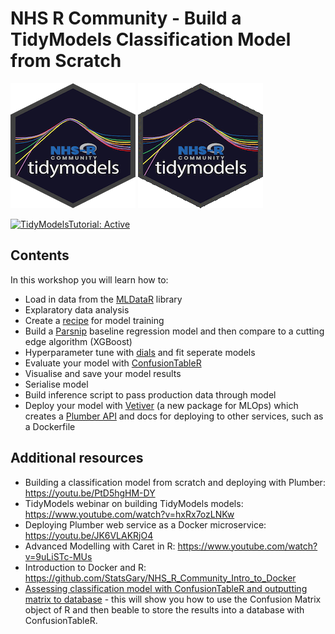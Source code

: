 # NHS R Community - Build a TidyModels Classification Model from Scratch

<a href="https://hutsons-hacks.info/"><img src = "man/fig/tm_nhsr.png"></a>
<a href="https://hutsons-hacks.info/"><img src = "man/fig/TidyModels.gif"></a>

 <!-- badges: start -->
  [![TidyModelsTutorial: Active](https://www.repostatus.org/badges/latest/active.svg)](https://www.repostatus.org/#active)
<!-- badges: end -->

## Contents

In this workshop you will learn how to:

- Load in data from the [MLDataR](https://cran.r-project.org/web/packages/MLDataR/vignettes/MLDataR.html) library
- Explaratory data analysis
- Create a [recipe](https://recipes.tidymodels.org/) for model training 
- Build a [Parsnip](https://www.tidyverse.org/blog/2018/11/parsnip-0-0-1/) baseline regression model and then compare to a cutting edge algorithm (XGBoost)
- Hyperparameter tune with [dials](https://dials.tidymodels.org/) and fit seperate models
- Evaluate your model with [ConfusionTableR](https://cran.r-project.org/web/packages/ConfusionTableR/vignettes/ConfusionTableR.html)
- Visualise and save your model results
- Serialise model
- Build inference script to pass production data through model
- Deploy your model with [Vetiver](https://vetiver.rstudio.com/) (a new package for MLOps) which creates a [Plumber API](https://www.rplumber.io/) and docs for deploying to other services, such as a Dockerfile


## Additional resources

- Building a classification model from scratch and deploying with Plumber: https://youtu.be/PtD5hgHM-DY
- TidyModels webinar on building TidyModels models: https://www.youtube.com/watch?v=hxRx7ozLNKw
- Deploying Plumber web service as a Docker microservice: https://youtu.be/JK6VLAKRjO4
- Advanced Modelling with Caret in R: https://www.youtube.com/watch?v=9uLiSTc-MUs
- Introduction to Docker and R: https://github.com/StatsGary/NHS_R_Community_Intro_to_Docker
- [Assessing classification model with ConfusionTableR and outputting matrix to database](https://www.youtube.com/watch?v=9zcUlgLySZo&list=PL37zlCA8GQdo-mObS7U6ViJduy9CyC5aI&index=15&t=322s) - this will show you how to use the Confusion Matrix object of R and then beable to store the results into a database with ConfusionTableR. 


